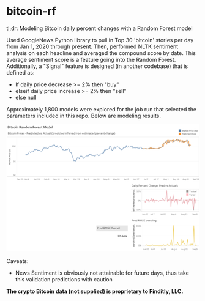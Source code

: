 # bitcoin-rf
tl;dr: Modeling Bitcoin daily percent changes with a Random Forest model


Used GoogleNews Python library to pull in Top 30 'bitcoin' stories per day from Jan 1, 2020 through present. Then, performed NLTK sentiment analysis on each headline and averaged the compound score by date. This average sentiment score is a feature going into the Random Forest. Additionally, a "Signal" feature is designed (in another codebase) that is defined as:

* If daily price decrease >= 2% then "buy"
* elseif daily price increase >= 2% then "sell"
* else null

Approximately 1,800 models were explored for the job run that selected the parameters included in this repo. Below are modeling results. 

![GitHub Logo](tableau1.png)

Caveats:

* News Sentiment is obviously not attainable for future days, thus take this validation predictions with caution

**The crypto Bitcoin data (not supplied) is proprietary to Finditly, LLC.**
